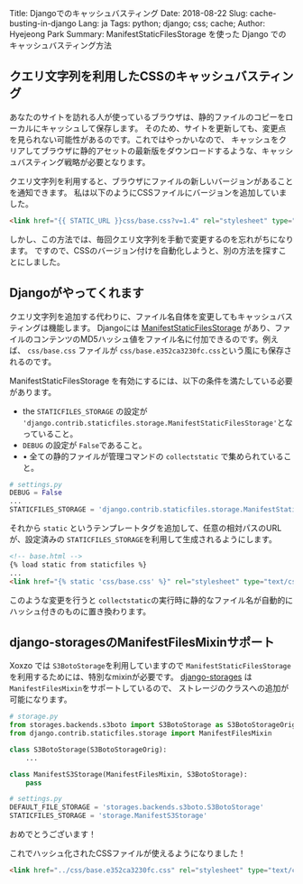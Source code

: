Title: Djangoでのキャッシュバスティング
Date: 2018-08-22
Slug: cache-busting-in-django
Lang: ja
Tags: python; django; css; cache; 
Author: Hyejeong Park
Summary: ManifestStaticFilesStorage を使った Django でのキャッシュバスティング方法

## クエリ文字列を利用したCSSのキャッシュバスティング

あなたのサイトを訪れる人が使っているブラウザは、静的ファイルのコピーをローカルにキャッシュして保存します。
そのため、サイトを更新しても、変更点を見られない可能性があるのです。これではやっかいなので、
キャッシュをクリアしてブラウザに静的アセットの最新版をダウンロードするような、キャッシュバスティング戦略が必要となります。

クエリ文字列を利用すると、ブラウザにファイルの新しいバージョンがあることを通知できます。
私は以下のようにCSSファイルにバージョンを追加していました。

```html
<link href="{{ STATIC_URL }}css/base.css?v=1.4" rel="stylesheet" type="text/css">
```
しかし、この方法では、毎回クエリ文字列を手動で変更するのを忘れがちになります。
ですので、CSSのバージョン付けを自動化しようと、別の方法を探すことにしました。

## Djangoがやってくれます

クエリ文字列を追加する代わりに、ファイル名自体を変更してもキャッシュバスティングは機能します。
Djangoには [ManifestStaticFilesStorage](https://docs.djangoproject.com/ja/2.1/ref/contrib/staticfiles/#manifeststaticfilesstorage) 
があり、ファイルのコンテンツのMD5ハッシュ値をファイル名に付加できるのです。例えば、
`css/base.css` ファイルが `css/base.e352ca3230fc.css`という風にも保存されるのです。

ManifestStaticFilesStorage を有効にするには、以下の条件を満たしている必要があります。

- the `STATICFILES_STORAGE` の設定が `'django.contrib.staticfiles.storage.ManifestStaticFilesStorage'`となっていること。
- `DEBUG` の設定が `False`であること。
- •	全ての静的ファイルが管理コマンドの `collectstatic` で集められていること。

```python
# settings.py
DEBUG = False
...
STATICFILES_STORAGE = 'django.contrib.staticfiles.storage.ManifestStaticFilesStorage'
```
それから `static` というテンプレートタグを追加して、任意の相対パスのURLが、設定済みの  `STATICFILES_STORAGE`を利用して生成されるようにします。

```html
<!-- base.html -->
{% load static from staticfiles %}
...
<link href="{% static 'css/base.css' %}" rel="stylesheet" type="text/css">
```

このような変更を行うと `collectstatic`の実行時に静的なファイル名が自動的にハッシュ付きのものに置き換わります。

## django-storagesのManifestFilesMixinサポート

Xoxzo では `S3BotoStorage`を利用していますので `ManifestStaticFilesStorage`を利用するためには、特別なmixinが必要です。
[django-storages](https://github.com/jschneier/django-storages) は`ManifestFilesMixin`をサポートしているので、
ストレージのクラスへの追加が可能になります。

```python
# storage.py
from storages.backends.s3boto import S3BotoStorage as S3BotoStorageOrig
from django.contrib.staticfiles.storage import ManifestFilesMixin

class S3BotoStorage(S3BotoStorageOrig):
    ...

class ManifestS3Storage(ManifestFilesMixin, S3BotoStorage):
    pass
```

```python
# settings.py
DEFAULT_FILE_STORAGE = 'storages.backends.s3boto.S3BotoStorage'
STATICFILES_STORAGE = 'storage.ManifestS3Storage'
```

おめでとうございます！

これでハッシュ化されたCSSファイルが使えるようになりました！

```html
<link href="../css/base.e352ca3230fc.css" rel="stylesheet" type="text/css">
```
